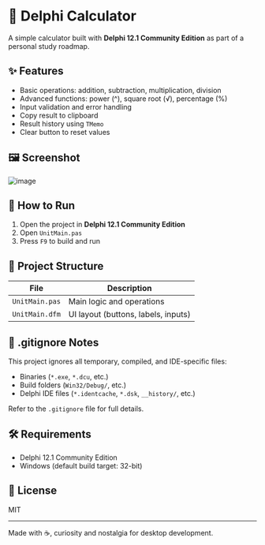 # 🧮 Delphi Calculator

A simple calculator built with **Delphi 12.1 Community Edition** as part of a personal study roadmap.

## ✨ Features
- Basic operations: addition, subtraction, multiplication, division
- Advanced functions: power (^), square root (√), percentage (%)
- Input validation and error handling
- Copy result to clipboard
- Result history using `TMemo`
- Clear button to reset values

## 🖼️ Screenshot
![image](https://github.com/user-attachments/assets/086dc59d-50c6-457b-8a1b-698028f6d508)

## 🚀 How to Run
1. Open the project in **Delphi 12.1 Community Edition**
2. Open `UnitMain.pas`
3. Press `F9` to build and run

## 📁 Project Structure
| File | Description |
|------|-------------|
| `UnitMain.pas` | Main logic and operations |
| `UnitMain.dfm` | UI layout (buttons, labels, inputs) |

## 📄 .gitignore Notes
This project ignores all temporary, compiled, and IDE-specific files:
- Binaries (`*.exe`, `*.dcu`, etc.)
- Build folders (`Win32/Debug/`, etc.)
- Delphi IDE files (`*.identcache`, `*.dsk`, `__history/`, etc.)

Refer to the `.gitignore` file for full details.

## 🛠️ Requirements
- Delphi 12.1 Community Edition
- Windows (default build target: 32-bit)

## 📃 License
MIT

---
Made with ☕, curiosity and nostalgia for desktop development.
